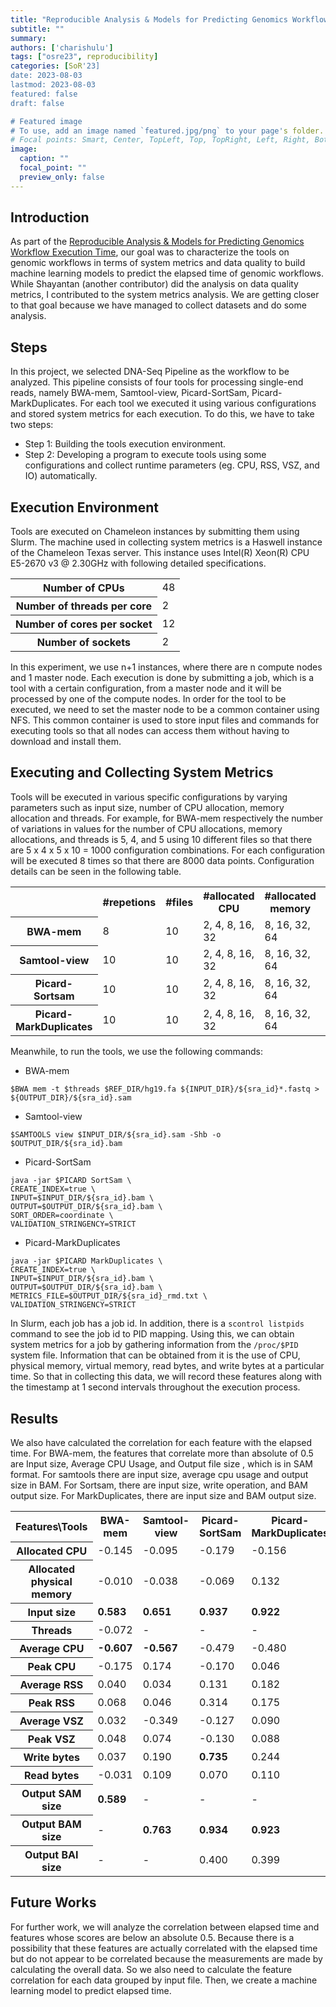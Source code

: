 ```yaml
---
title: "Reproducible Analysis & Models for Predicting Genomics Workflow Execution Time (Midterm Blog Post)"
subtitle: ""
summary:
authors: ['charishulu']
tags: ["osre23", reproducibility]
categories: [SoR'23]
date: 2023-08-03
lastmod: 2023-08-03
featured: false
draft: false

# Featured image
# To use, add an image named `featured.jpg/png` to your page's folder.
# Focal points: Smart, Center, TopLeft, Top, TopRight, Left, Right, BottomLeft, Bottom, BottomRight.
image:
  caption: ""
  focal_point: ""
  preview_only: false
---
```


## Introduction

As part of the [Reproducible Analysis & Models for Predicting Genomics Workflow Execution Time](/project/osre23/uga/GenomicsWFModels), our goal was to characterize the tools on genomic workflows in terms of system metrics and data quality to build machine learning models to predict the elapsed time of genomic workflows. While Shayantan (another contributor) did the analysis on data quality metrics, I contributed to the system metrics analysis. We are getting closer to that goal because we have managed to collect datasets and do some analysis.

## Steps

In this project, we selected DNA-Seq Pipeline as the workflow to be analyzed. This pipeline consists of four tools for processing single-end reads, namely BWA-mem, Samtool-view, Picard-SortSam, Picard-MarkDuplicates. For each tool we executed it using various configurations and stored system metrics for each execution. To do this, we have to take two steps:
* Step 1: Building the tools execution environment.
* Step 2: Developing a program to execute tools using some configurations and collect runtime parameters (eg. CPU, RSS, VSZ, and IO) automatically.


## Execution Environment

Tools are executed on Chameleon instances by submitting them using Slurm. The machine used in collecting system metrics is a Haswell instance of the Chameleon Texas server. This instance uses Intel(R) Xeon(R) CPU E5-2670 v3 @ 2.30GHz with following detailed specifications.


<table>
    <tr>
        <th>Number of CPUs</th>
        <td>48</td>
    </tr>
    <tr>
        <th>Number of threads per core</th>
        <td>2</td>
    </tr>
    <tr>
        <th>Number of cores per socket</th>
        <td>12</td>
    </tr>
    <tr>
        <th>Number of sockets</th>
        <td>2</td>
    </tr>
</table>

In this experiment, we use n+1 instances, where there are n compute nodes and 1 master node. Each execution is done by submitting a job, which is a tool with a certain configuration, from a master node and it will be processed by one of the compute nodes. In order for the tool to be executed, we need to set the master node to be a common container using NFS. This common container is used to store input files and commands for executing tools so that all nodes can access them without having to download and install them.


## Executing and Collecting System Metrics

Tools will be executed in various specific configurations by varying parameters such as input size, number of CPU allocation, memory allocation and threads. For example, for BWA-mem respectively the number of variations in values for the number of CPU allocations, memory allocations, and threads is 5, 4, and 5 using 10 different files so that there are 5 x 4 x 5 x 10 = 1000 configuration combinations. For each configuration will be executed 8 times so that there are 8000 data points. Configuration details can be seen in the following table.

<table>
    <tr>
        <th></th>
        <th>#repetions</th>
        <th>#files</th>
        <th>#allocated CPU</th>
        <th>#allocated memory</th>
        <th>#threads</th>
        <th>total</th>
    </tr>
    <tr>
        <th>BWA-mem</th>
        <td>8</td>
        <td>10</td>
        <td>2, 4, 8, 16, 32</td>
        <td>8, 16, 32, 64</td>
        <td>2, 4, 8, 16, 32</td>
        <td>8000</td>
    </tr>
    <tr>
        <th>Samtool-view</th>
        <td>10</td>
        <td>10</td>
        <td>2, 4, 8, 16, 32</td>
        <td>8, 16, 32, 64</td>
        <td>-</td>
        <td>2000</td>
    </tr>
    <tr>
        <th>Picard-Sortsam</th>
        <td>10</td>
        <td>10</td>
        <td>2, 4, 8, 16, 32</td>
        <td>8, 16, 32, 64</td>
        <td>-</td>
        <td>2000</td>
    </tr>
    <tr>
        <th>Picard-MarkDuplicates</th>
        <td>10</td>
        <td>10</td>
        <td>2, 4, 8, 16, 32</td>
        <td>8, 16, 32, 64</td>
        <td>-</td>
        <td>2000</td>
    </tr>
</table>

Meanwhile, to run the tools, we use the following commands:

* BWA-mem
```shell 
$BWA mem -t $threads $REF_DIR/hg19.fa ${INPUT_DIR}/${sra_id}*.fastq > ${OUTPUT_DIR}/${sra_id}.sam
```

* Samtool-view
```shell
$SAMTOOLS view $INPUT_DIR/${sra_id}.sam -Shb -o $OUTPUT_DIR/${sra_id}.bam
```

* Picard-SortSam
```shell
java -jar $PICARD SortSam \
CREATE_INDEX=true \
INPUT=$INPUT_DIR/${sra_id}.bam \
OUTPUT=$OUTPUT_DIR/${sra_id}.bam \
SORT_ORDER=coordinate \
VALIDATION_STRINGENCY=STRICT
```

* Picard-MarkDuplicates
```shell
java -jar $PICARD MarkDuplicates \
CREATE_INDEX=true \
INPUT=$INPUT_DIR/${sra_id}.bam \
OUTPUT=$OUTPUT_DIR/${sra_id}.bam \
METRICS_FILE=$OUTPUT_DIR/${sra_id}_rmd.txt \
VALIDATION_STRINGENCY=STRICT

```

In Slurm, each job has a job id. In addition, there is a `scontrol listpids` command to see the job id to PID mapping. Using this, we can obtain system metrics for a job by gathering information from the `/proc/$PID` system file. Information that can be obtained from it is the use of CPU, physical memory, virtual memory, read bytes, and write bytes at a particular time. So that in collecting this data, we will record these features along with the timestamp at 1 second intervals throughout the execution process.

## Results

We also have calculated the correlation for each feature with the elapsed time. For BWA-mem, the features that correlate more than absolute of 0.5 are Input size, Average CPU Usage, and Output file size , which is in SAM format. For samtools there are input size, average cpu usage and output size in BAM. 
For Sortsam, there are input size, write operation, and BAM output size. For MarkDuplicates, there are input size and BAM output size.

<table>
    <tr>
        <th>Features\Tools</th>
        <th>BWA-mem</th>
        <th>Samtool-view</th>
        <th>Picard-SortSam</th>
        <th>Picard-MarkDuplicates</th>
    </tr>
    <tr>
        <th>Allocated CPU</th>
        <td>-0.145</td>
        <td>-0.095</td>
        <td>-0.179</td>
        <td>-0.156</td>
    </tr>
    <tr>
        <th>Allocated physical memory</th>
        <td>-0.010</td>
        <td>-0.038</td>
        <td>-0.069</td>
        <td>0.132</td>
    </tr>
    <tr>
        <th>Input size</th>
        <td><b>0.583</b></td>
        <td><b>0.651</b></td>
        <td><b>0.937</b></td>
        <td><b>0.922</b></td>
    </tr>
    <tr>
        <th>Threads</th>
        <td>-0.072</td>
        <td>-</td>
        <td>-</td>
        <td>-</td>
    </tr>
    <tr>
        <th>Average CPU</th>
        <td><b>-0.607</b></td>
        <td><b>-0.567</b></td>
        <td>-0.479</td>
        <td>-0.480</td>
    </tr>
    <tr>
        <th>Peak CPU</th>
        <td>-0.175</td>
        <td>0.174</td>
        <td>-0.170</td>
        <td>0.046</td>
    </tr>
    <tr>
        <th>Average RSS</th>
        <td>0.040</td>
        <td>0.034</td>
        <td>0.131</td>
        <td>0.182</td>
    </tr>
    <tr>
        <th>Peak RSS</th>
        <td>0.068</td>
        <td>0.046</td>
        <td>0.314</td>
        <td>0.175</td>
    </tr>
    <tr>
        <th>Average VSZ</th>
        <td>0.032</td>
        <td>-0.349</td>
        <td>-0.127</td>
        <td>0.090</td>
    </tr>
    <tr>
        <th>Peak VSZ</th>
        <td>0.048</td>
        <td>0.074</td>
        <td>-0.130</td>
        <td>0.088</td>
    </tr>
    <tr>
        <th>Write bytes</th>
        <td>0.037</td>
        <td>0.190</td>
        <td><b>0.735</b></td>
        <td>0.244</td>
    </tr>
    <tr>
        <th>Read bytes</th>
        <td>-0.031</td>
        <td>0.109</td>
        <td>0.070</td>
        <td>0.110</td>
    </tr>
    <tr>
        <th>Output SAM size</th>
        <td><b>0.589</b></td>
        <td>-</td>
        <td>-</td>
        <td>-</td>
    </tr>
    <tr>
        <th>Output BAM size</th>
        <td>-</td>
        <td><b>0.763</b></td>
        <td><b>0.934</b></td>
        <td><b>0.923</b></td>
    </tr>
    <tr>
        <th>Output BAI size</th>
        <td>-</td>
        <td>-</td>
        <td>0.400</td>
        <td>0.399</td>
    </tr>
</table>

## Future Works
For further work, we will analyze the correlation between elapsed time and features whose scores are below an absolute 0.5. Because there is a possibility that these features are actually correlated with the elapsed time but do not appear to be correlated because the measurements are made by calculating the overall data. So we also need to calculate the feature correlation for each data grouped by input file. Then, we create a machine learning model to predict elapsed time.